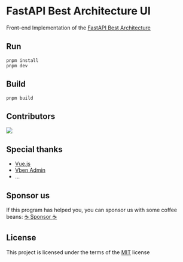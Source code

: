 # FastAPI Best Architecture UI

Front-end Implementation of
the [FastAPI Best Architecture](https://github.com/fastapi-practices/fastapi_best_architecture)

## Run

```shell
pnpm install
pnpm dev
```

## Build

```shell
pnpm build
```

## Contributors

<a href="https://github.com/fastapi-practices/fba_ui/graphs/contributors">
  <img src="https://contrib.rocks/image?repo=fastapi-practices/fba_ui"/>
</a>

## Special thanks

- [Vue.js](https://cn.vuejs.org/guide/introduction.html)
- [Vben Admin](https://www.vben.pro/)
- ...

## Sponsor us

If this program has helped you, you can sponsor us with some coffee
beans: [:coffee: Sponsor :coffee:](https://wu-clan.github.io/sponsor/)

## License

This project is licensed under the terms of
the [MIT](https://github.com/fastapi-practices/fba_ui/blob/master/LICENSE) license
